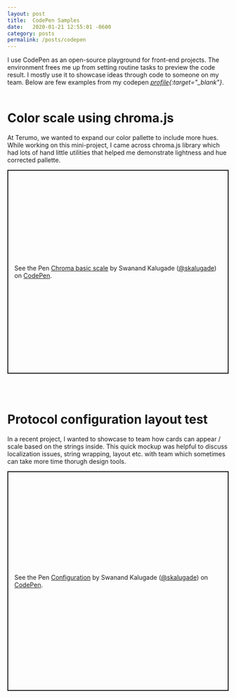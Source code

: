```yaml
---
layout: post
title:  CodePen Samples
date:   2020-01-21 12:55:01 -0600
category: posts
permalink: /posts/codepen
---
```


I use CodePen as an open-source playground for front-end projects. The environment frees me up from setting routine tasks to preview the code result. I mostly use it to showcase ideas through code to someone on my team. Below are few examples from my codepen *[profile](https://codepen.io/skalugade){:target="_blank"}*.  
<br>

# Color scale using chroma.js
At Terumo, we wanted to expand our color pallette to include more hues. While working on this mini-project, I came across chroma.js library which had lots of hand little utilities that helped me demonstrate lightness and hue corrected pallette.  

<p class="codepen" data-height="464" data-theme-id="light" data-default-tab="result" data-user="skalugade" data-slug-hash="XBLOvJ" style="height: 464px; box-sizing: border-box; display: flex; align-items: center; justify-content: center; border: 2px solid; margin: 1em 0; padding: 1em;" data-pen-title="Chroma basic scale">
  <span>See the Pen <a href="https://codepen.io/skalugade/pen/XBLOvJ">
  Chroma basic scale</a> by Swanand Kalugade (<a href="https://codepen.io/skalugade">@skalugade</a>)
  on <a href="https://codepen.io">CodePen</a>.</span>
</p>
<script async src="https://static.codepen.io/assets/embed/ei.js"></script>   

<br><br>

# Protocol configuration layout test
In a recent project, I wanted to showcase to team how cards can appear / scale based on the strings inside. This quick mockup was helpful to discuss localization issues, string wrapping, layout etc. with team which sometimes can take more time thorugh design tools.  

<p class="codepen" data-height="497" data-theme-id="light" data-default-tab="result" data-user="skalugade" data-slug-hash="mdyaOQo" style="height: 500px; box-sizing: border-box; display: flex; align-items: center; justify-content: center; border: 2px solid; margin: 1em 0; padding: 1em;" data-pen-title="Configuration">
  <span>See the Pen <a href="https://codepen.io/skalugade/pen/mdyaOQo">
  Configuration</a> by Swanand Kalugade (<a href="https://codepen.io/skalugade">@skalugade</a>)
  on <a href="https://codepen.io">CodePen</a>.</span>
</p>
<script async src="https://static.codepen.io/assets/embed/ei.js"></script>

